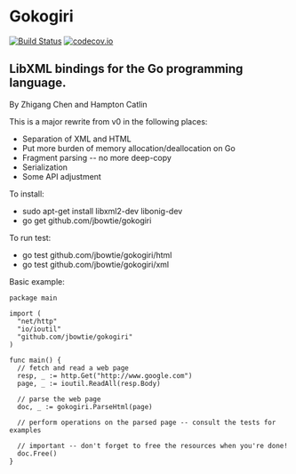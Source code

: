 Gokogiri
========
[![Build Status](https://travis-ci.org/jbowtie/gokogiri.svg?branch=master)](https://travis-ci.org/jbowtie/gokogiri)
[![codecov.io](http://codecov.io/github/jbowtie/gokogiri/coverage.svg?branch=master)](http://codecov.io/github/jbowtie/gokogiri?branch=master)

LibXML bindings for the Go programming language.
------------------------------------------------
By Zhigang Chen and Hampton Catlin


This is a major rewrite from v0 in the following places:

- Separation of XML and HTML
- Put more burden of memory allocation/deallocation on Go
- Fragment parsing -- no more deep-copy
- Serialization
- Some API adjustment

To install:

- sudo apt-get install libxml2-dev libonig-dev
- go get github.com/jbowtie/gokogiri

To run test:

- go test github.com/jbowtie/gokogiri/html
- go test github.com/jbowtie/gokogiri/xml

Basic example:

    package main

    import (
      "net/http"
      "io/ioutil"
      "github.com/jbowtie/gokogiri"
    )

    func main() {
      // fetch and read a web page
      resp, _ := http.Get("http://www.google.com")
      page, _ := ioutil.ReadAll(resp.Body)

      // parse the web page
      doc, _ := gokogiri.ParseHtml(page)

      // perform operations on the parsed page -- consult the tests for examples

      // important -- don't forget to free the resources when you're done!
      doc.Free()
    }
